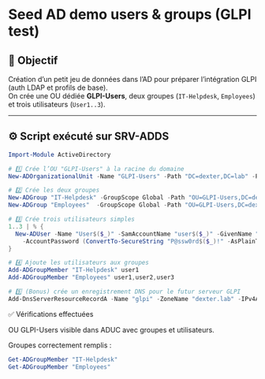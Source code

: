 # Seed AD demo users & groups (GLPI test)

## 🎯 Objectif

Création d’un petit jeu de données dans l’AD pour préparer l’intégration GLPI (auth LDAP et profils de base).  
On crée une OU dédiée **GLPI-Users**, deux groupes (`IT-Helpdesk`, `Employees`) et trois utilisateurs (`User1..3`).

---

## ⚙️ Script exécuté sur SRV-ADDS

```powershell
Import-Module ActiveDirectory

# 1️⃣ Crée l’OU "GLPI-Users" à la racine du domaine
New-ADOrganizationalUnit -Name "GLPI-Users" -Path "DC=dexter,DC=lab" -ProtectedFromAccidentalDeletion $true

# 2️⃣ Crée les deux groupes
New-ADGroup "IT-Helpdesk" -GroupScope Global -Path "OU=GLPI-Users,DC=dexter,DC=lab"
New-ADGroup "Employees"  -GroupScope Global -Path "OU=GLPI-Users,DC=dexter,DC=lab"

# 3️⃣ Crée trois utilisateurs simples
1..3 | % {
  New-ADUser -Name "User$($_)" -SamAccountName "user$($_)" -GivenName "User" -Surname "$($_)" -EmailAddress "user$($_)@dexter.lab" `
    -AccountPassword (ConvertTo-SecureString "P@ssw0rd$($_)!" -AsPlainText -Force) -Enabled $true -Path "OU=GLPI-Users,DC=dexter,DC=lab"
}

# 4️⃣ Ajoute les utilisateurs aux groupes
Add-ADGroupMember "IT-Helpdesk" user1
Add-ADGroupMember "Employees" user1,user2,user3

# 5️⃣ (Bonus) crée un enregistrement DNS pour le futur serveur GLPI
Add-DnsServerResourceRecordA -Name "glpi" -ZoneName "dexter.lab" -IPv4Address 192.168.20.20
```

✅ Vérifications effectuées

OU GLPI-Users visible dans ADUC avec groupes et utilisateurs.

Groupes correctement remplis :

```powershell
Get-ADGroupMember "IT-Helpdesk"
Get-ADGroupMember "Employees"

```
